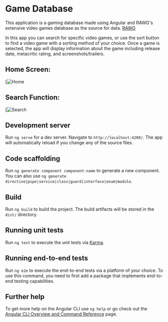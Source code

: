 # Game Database

This application is a gaming database made using Angular and RAWG's extensive video games database as the source for data. [RAWG](https://rapidapi.com/accujazz/api/rawg-video-games-database/details)

In this app you can search for specific video games, or use the sort button to find a video game with a sorting method of your choice.
Once a game is selected, the app will display information about the game including release date, metacritic rating, and screenshots/trailers.

## Home Screen:
[![Home](https://i.gyazo.com/5a611dfd3197a0516995db65544764a8.jpg)
## Search Function:
[![Search](https://i.gyazo.com/eb93c57c98f208804be32ebf9142c9b4.jpg)

## Development server

Run `ng serve` for a dev server. Navigate to `http://localhost:4200/`. The app will automatically reload if you change any of the source files.

## Code scaffolding

Run `ng generate component component-name` to generate a new component. You can also use `ng generate directive|pipe|service|class|guard|interface|enum|module`.

## Build

Run `ng build` to build the project. The build artifacts will be stored in the `dist/` directory.

## Running unit tests

Run `ng test` to execute the unit tests via [Karma](https://karma-runner.github.io).

## Running end-to-end tests

Run `ng e2e` to execute the end-to-end tests via a platform of your choice. To use this command, you need to first add a package that implements end-to-end testing capabilities.

## Further help

To get more help on the Angular CLI use `ng help` or go check out the [Angular CLI Overview and Command Reference](https://angular.io/cli) page.
